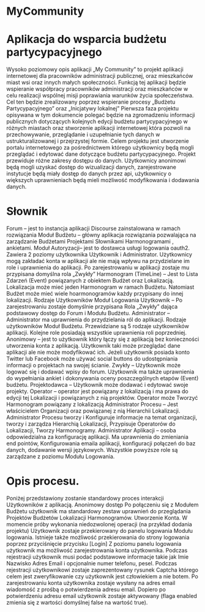 MyCommunity
===========

Aplikacja do wsparcia budżetu partycypacyjnego
==============================================

Wysoko poziomowy opis aplikacji
„My Community” to projekt aplikacji internetowej dla pracowników administracji publicznej, oraz mieszkańców miast wsi oraz innych małych społeczności. Funkcją tej aplikacji będzie wspieranie współpracy pracowników administracji oraz mieszkańców w celu realizacji wspólnej misji poprawiania warunków życia społeczeństwa. Cel ten będzie zrealizowany poprzez wspieranie procesy „Budżetu Partycypacyjnego” oraz „Inicjatywy lokalnej”
Pierwsza faza projektu opisywana w tym dokumencie polegać będzie na zgromadzeniu informacji publicznych dotyczących kolejnych edycji budżetu partycypacyjnego w różnych miastach oraz stworzenie aplikacji internetowej która pozwoli na przechowywanie, przeglądanie i uzupełnianie tych danych w ustrukturalizowanej i przejrzystej formie. 
Celem projektu jest utworzenie portalu internetowego za pośrednictwem którego użytkownicy będą mogli przeglądać i edytować dane dotyczące budżetu partycypacyjnego. Projekt przewiduje różne zakresy dostępu do danych. Użytkownicy anonimowi będą mogli uzyskać dostęp do wizualizacji danych, zarejestrowane instytucje będą miały dostęp do danych przez api, użytkownicy o większych uprawnieniach będą mieli możliwość modyfikowania i dodawania danych.

Słownik
=======

Forum – jest to instancja aplikacji Discourse zainstalowana w ramach rozwiązania
Moduł Budżetu – główny aplikacja rozwiązania pozwalająca na zarządzanie Budżetami Projektami Słownikami Harmonogramami , ankietami.
Moduł Autoryzacji– jest to dostawca usługi logowania oauth2. Zawiera 2 poziomy użytkownika Użytkownik i Administrator. Użytkownicy mogą zakładać konta w aplikacji ale nie mają wpływu na przydzielane im role i uprawnienia do aplikacji. Po zarejestrowaniu w aplikacji zostaje mu przypisana domyślna rola „Zwykły”
Harmonogram (TimeLine) – Jest to Lista Zdarzeń (Event) powiązanych z obiektem Budżet oraz Lokalizacją. Lokalizacja może mieć jeden Harmonogram w ramach Budżetu. Natomiast Budżet może mieć wiele hoarmonogramów każdy przypisany do innej lokalizacji. 
Rodzaje Użytkowników Moduł Logowania
Użytkownik – Po zarejestrowaniu zostaje domyślnie przypisana Rola „Zwykły” dająca podstawowy dostęp do Forum i Modułu Budżetu.
Administrator – Administrator ma uprawnienia do przydzielania ról do aplikacji.
Rodzaje użytkowników Moduł Budżetu.
Przewidziane są  5 rodzaje użytkowników aplikacji. Kolejne role posiadają wszystkie uprawnienia roli poprzedniej.
Anonimowy – jest to użytkownik który łączy się z aplikacją bez konieczności utworzenia konta z aplikacją. Użytkownik taki może przeglądać dane aplikacji ale nie może modyfikować ich. Jeżeli użytkownik posiada konto Twitter lub Facebook może używać social buttons do udostępniania informacji o projektach na swojej ścianie.
Zwykły – Użytkownik może logować się i dodawać wpisy do forum. Użytkownik ma także uprawnienia do wypełniania ankiet i dokonywania oceny poszczególnych etapów (Event) budżetu.
Projektodawca – Użytkownik może dodawać i edytować swoje projekty.
Operator – operator jest powiązany z lokalizacją i ma prawa do edycji tej Lokalizacji i powiązanych z nią projektów. Operator może Tworzyć Harmonogram powiązany z lokalizacją
Administrator Procesu – Jest właścicielem Organizacji oraz powiązanej z nią Hierarchii Lokalizacji. Administrator Procesu tworzy i Konfiguruje informacje na temat organizacji, tworzy i zarządza Hierarchią Lokalizacji, Przypisuje Operatorów do Lokalizacji, Tworzy Harmonogramy.
Administrator Aplikacji – osoba odpowiedzialna za konfigurację aplikacji. Ma uprawnienia do zmieniania end pointów, Konfigurowania emaila aplikacji, konfiguracji połączeń do baz danych, dodawanie wersji językowych.
Wszystkie powyższe role są zarządzane z poziomu Modułu Logowania.

Opis procesu. 
=============

Poniżej przedstawiony zostanie standardowy proces interakcji Użytkowników z aplikacją.
Anonimowy dostęp
Po połączeniu się z Modułem Budżetu użytkownik ma standardowy zestaw uprawnień do przeglądania Projektów Budżetów Lokalizacji Harmonogramów. 
Utworzenie Konta.
W momencie próby wykonania niedozwolonej operacji (na przykład dodania projektu) Użytkownik zostaje przekierowany do panelu logowania Modułu logowania. Istnieje także możliwość przekierowania do strony logowania poprzez przyciśnięcie przycisku [Login] Z poziomu panelu logowania użytkownik ma możliwość zarejestrowania konta użytkownika. Podczas rejestracji użytkownik musi podać podstawowe informacje takie jak Imie Nazwisko Adres Email i opcjonalnie numer telefonu, pesel. Podczas rejestracji użytkownikowi zostaje zaprezentowany rysunek Captcha którego celem jest zweryfikowanie czy użytkownik jest człowiekiem a nie botem. Po zarejestrowaniu konta użytkownika zostaje wysłany na adres email wiadomość z prośbą o potwierdzenia adresu email. Dopiero po potwierdzeniu adresu email użytkownik zostaje aktywowany (flaga enabled zmienia się z wartości domyślnej false na wartość true).




